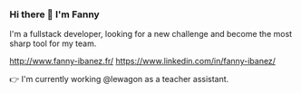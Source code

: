 ### Hi there 👋 I'm Fanny

I'm a fullstack developer, looking for a new challenge and become the most sharp tool for my team.


http://www.fanny-ibanez.fr/
https://www.linkedin.com/in/fanny-ibanez/



👉 I'm currently working @lewagon as a teacher assistant.

<!--
**fannyibz/fannyibz** is a ✨ _special_ ✨ repository because its `README.md` (this file) appears on your GitHub profile.


